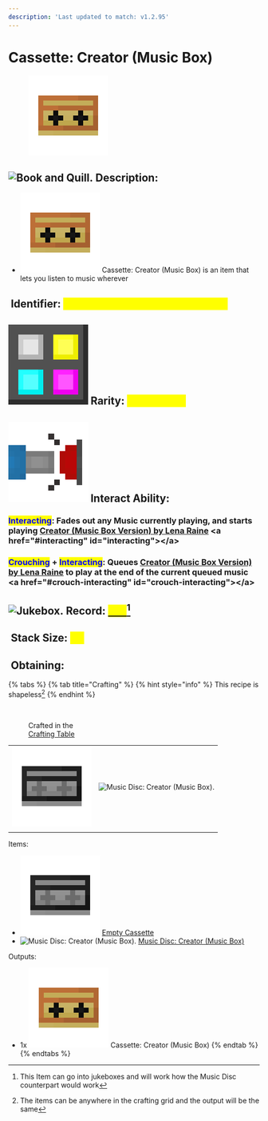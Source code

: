 ```yaml
---
description: 'Last updated to match: v1.2.95'
---
```


# Cassette: Creator (Music Box)

<figure><img src="https://github.com/ItsMePok/PFE/blob/wikiAssets/cassette/cassette_creator_mb.png?raw=true" alt=""><figcaption></figcaption></figure>

## <img src="https://minecraft.wiki/images/Book_and_Quill_JE2_BE2.png?2128f" alt="Book and Quill." data-size="line"> Description: <a href="#description" id="description"></a>

* <img src="https://github.com/ItsMePok/PFE/blob/wikiAssets/cassette/cassette_creator_mb.png?raw=true" alt="Cassette: Creator (Music Box)." data-size="line"> Cassette: Creator (Music Box) is an item that lets you listen to music wherever

## <img src="https://minecraft.wiki/images/Name_Tag_JE2_BE2.png?cbdc1" alt="" data-size="line"> Identifier: <mark style="color:yellow;">poke:cassette\_creatormusicbox</mark> <a href="#identifier" id="identifier"></a>

## <img src="https://github.com/ItsMePok/PFE/blob/wikiAssets/MiscIcons/Rarity.png?raw=true" alt="Rarity." data-size="line"> Rarity: <mark style="color:yellow;">Uncommon</mark> <a href="#rarity" id="rarity"></a>

## <img src="https://github.com/ItsMePok/PFE/blob/wikiAssets/MiscIcons/InteractAbility.png?raw=true" alt="Interact Ability." data-size="line"> Interact Ability: <a href="#interact-ability" id="interact-ability"></a>

### <mark style="color:blue;">**Interacting**</mark>: Fades out any Music currently playing, and starts playing [Creator (Music Box Version) by Lena Raine](https://minecraft.wiki/w/Music_Disc_Creator_\(Music_Box\)) <a href="#interacting" id="interacting"></a>

### <mark style="color:blue;">**Crouching**</mark>**&#x20;+&#x20;**<mark style="color:blue;">**Interacting**</mark>: Queues [Creator (Music Box Version) by Lena Raine](https://minecraft.wiki/w/Music_Disc_Creator_\(Music_Box\)) to play at the end of the current queued music <a href="#crouch-interacting" id="crouch-interacting"></a>

## <img src="https://minecraft.wiki/images/Jukebox_JE2_BE2.png?50367" alt="Jukebox." data-size="line"> Record: [<mark style="color:yellow;">Yes</mark>](#user-content-fn-1)[^1] <a href="#crouch-interacting" id="crouch-interacting"></a>

## <img src="https://minecraft.wiki/images/Light_Gray_Bundle_JE1_BE1.png?b552e" alt="" data-size="line"> Stack Size: <mark style="color:yellow;">64</mark> <a href="#stack-size" id="stack-size"></a>

## <img src="https://minecraft.wiki/images/thumb/Crafting_Table_JE4_BE3.png/150px-Crafting_Table_JE4_BE3.png?5767f" alt="" data-size="line"> Obtaining: <a href="#obtaining" id="obtaining"></a>

{% tabs %}
{% tab title="Crafting" %}
{% hint style="info" %}
This recipe is shapeless[^2]
{% endhint %}

<figure><img src="https://minecraft.wiki/images/thumb/Crafting_Table_JE4_BE3.png/150px-Crafting_Table_JE4_BE3.png?5767f" alt=""><figcaption><p>Crafted in the<br><a href="https://minecraft.wiki/w/Crafting_Table">Crafting Table</a></p></figcaption></figure>

|                                                                                                          |                                                                                                                       |
| :------------------------------------------------------------------------------------------------------: | :-------------------------------------------------------------------------------------------------------------------: |
| ![Empty Cassette.](https://github.com/ItsMePok/PFE/blob/wikiAssets/cassette/empty_cassette.png?raw=true) | ![Music Disc: Creator (Music Box).](https://minecraft.wiki/images/Music_Disc_Creator_\(Music_Box\)_JE1_BE1.png?f9fd9) |
|                                                                                                          |                                                                                                                       |

Items:

* <img src="https://github.com/ItsMePok/PFE/blob/wikiAssets/cassette/empty_cassette.png?raw=true" alt="Empty Cassette." data-size="line"> [Empty Cassette](../empty-cassette.md)
* <img src="https://minecraft.wiki/images/Music_Disc_Creator_(Music_Box)_JE1_BE1.png?f9fd9" alt="Music Disc: Creator (Music Box)." data-size="line"> [Music Disc: Creator (Music Box)](https://minecraft.wiki/w/Music_Disc_Creator_\(Music_Box\))

Outputs:

* 1x <img src="https://github.com/ItsMePok/PFE/blob/wikiAssets/cassette/cassette_creator_mb.png?raw=true" alt="Cassette: Creator (Music Box)." data-size="line"> Cassette: Creator (Music Box)
{% endtab %}
{% endtabs %}

[^1]: This Item can go into jukeboxes and will work how the Music Disc counterpart would work

[^2]: The items can be anywhere in the crafting grid and the output will be the same
